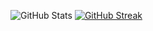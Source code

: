 
  
![GitHub Stats](https://github-readme-stats.vercel.app/api?username=blessinvarkey&show_icons=true&theme=radical)
[![GitHub Streak](https://github-readme-streak-stats.herokuapp.com?user=blessinvarkey&theme=blueberry&date_format=M%20j%5B%2C%20Y%5D)](https://git.io/streak-stats)

